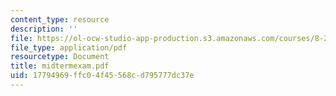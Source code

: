 ```yaml
---
content_type: resource
description: ''
file: https://ol-ocw-studio-app-production.s3.amazonaws.com/courses/8-224-exploring-black-holes-general-relativity-astrophysics-spring-2003/17794969ffc04f45568cd795777dc37e_midtermexam.pdf
file_type: application/pdf
resourcetype: Document
title: midtermexam.pdf
uid: 17794969-ffc0-4f45-568c-d795777dc37e
---
```

